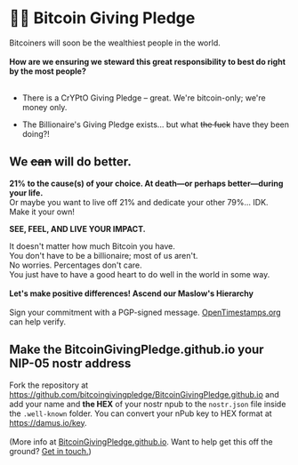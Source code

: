 <h1 id="Bitcoin-Giving-Pledge">🙏🏼 Bitcoin Giving Pledge</h1>

Bitcoiners will soon be the wealthiest people in the world.<br>
      <br>
**How are we ensuring we steward this great responsibility to best do right by the most people?**<br>
<br>

- There is a CrYPtO Giving Pledge – great. We're bitcoin-only; we're money only.
  
- The Billionaire's Giving Pledge exists... but what <s>the fuck</s> have they been doing?!

## We <s>can</s> will do better.

**21% to the cause(s) of your choice. At death—or perhaps better—during your life.**<br>
Or maybe you want to live off 21% and dedicate your other 79%... IDK. Make it your own!<br>
      
**SEE, FEEL, AND LIVE YOUR IMPACT.**
      
It doesn't matter how much Bitcoin you have.<br>
      You don't have to be a billionaire; most of us aren't.<br>
      No worries. Percentages don't care.<br>
      You just have to have a good heart to do well in the world in some way.<br>
        <br>
      **Let's make positive differences! Ascend our Maslow's Hierarchy**<br>
      <br>
Sign your commitment with a PGP-signed message. <a href="https://opentimestamps.org" target="_blank">OpenTimestamps.org</a> can help verify.<br>

## Make the BitcoinGivingPledge.github.io your NIP-05 nostr address

Fork the repository at <a href="https://github.com/bitcoingivingpledge/BitcoinGivingPledge.github.io" target="_blank">https://github.com/bitcoingivingpledge/BitcoinGivingPledge.github.io</a> and add your name and **the HEX** of your nostr npub to the <code>nostr.json</code> file inside the <code>.well-known</code> folder. You can convert your nPub key to HEX format at <a href="https://damus.io/key" target="_blank">https://damus.io/key</a>.
      <br>
      <br>
(More info at <a href="https://BitcoinGivingPledge.github.io" target="_blank">BitcoinGivingPledge.github.io</a>. Want to help get this off the ground? <a href="#contact">Get in touch.</a>)
